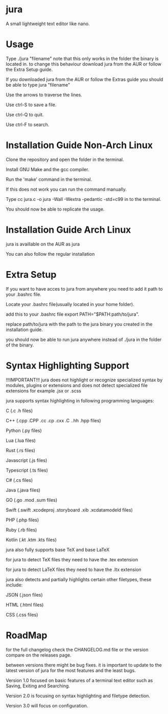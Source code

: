 # jura
A small lightweight text editor like nano.

# Usage
Type ./jura "filename" note that this only works in the folder the binary is located in. to change this behaviour download jura from the AUR or follow the Extra Setup guide.

If you downloaded jura from the AUR or follow the Extras guide you should be able to type jura "filename"

Use the arrows to traverse the lines.

Use ctrl-S to save a file.

Use ctrl-Q to quit.

Use ctrl-F to search. 

# Installation Guide Non-Arch Linux
Clone the repository and open the folder in the terminal.

Install GNU Make and the gcc compiler.

Run the 'make' command in the terminal.

If this does not work you can run the command manually.

Type cc jura.c -o jura -Wall -Wextra -pedantic -std=c99 in to the terminal.

You should now be able to replicate the usage.

# Installation Guide Arch Linux
jura is availlable on the AUR as jura

You can also follow the regular installation

# Extra Setup
If you want to have acces to jura from anywhere you need to add it path to your .bashrc file.

Locate your .bashrc file(usually located in your home folder).

add this to your .bashrc file export PATH="$PATH:path/to/jura".

replace path/to/jura with the path to the jura binary you created in the installation guide.

you should now be able to run jura anywhere instead of ./jura in the folder of the binary.

# Syntax Highlighting Support
!!!IMPORTANT!!! jura does not highlight or recognize specialized syntax by modules, plugins or extensions and does not detect specialized file extensions for example .jsx or .scss

jura supports syntax highlighting in following programming languages:

C (.c .h files)

C++ (.cpp .CPP .cc .cp .cxx .C ..hh .hpp files)

Python (.py files)

Lua (.lua files)

Rust (.rs files)

Javascript (.js files)

Typescript (.ts files)

C# (.cs files)

Java (.java files)

GO (.go .mod .sum files)

Swift (.swift .xcodeproj .storyboard .xib .xcdatamodeld files)

PHP (.php files)

Ruby (.rb files)

Kotlin (.kt .ktm .kts files)

jura also fully supports base TeX and base LaTeX

for jura to detect TeX files they need to have the .tex extension

for jura to detect LaTeX files they need to have the .ltx extension

jura also detects and partially highlights certain other filetypes, these include:

JSON (.json files)

HTML (.html files)

CSS (.css files)

# RoadMap
for the full changelog check the CHANGELOG.md file or the version compare on the releases page.

between versions there might be bug fixes. it is important to update to the latest version of jura for the most features and the least bugs.

Version 1.0 focused on basic features of a terminal text editor such as Saving, Exiting and Searching.

Version 2.0 is focusing on syntax highlighting and filetype detection.

Version 3.0 will focus on configuration.
